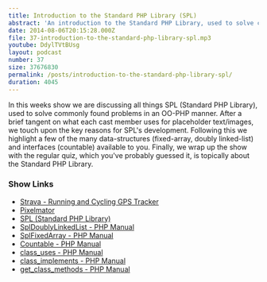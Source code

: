 ```yaml
---
title: Introduction to the Standard PHP Library (SPL)
abstract: 'An introduction to the Standard PHP Library, used to solve common problems.'
date: 2014-08-06T20:15:28.000Z
file: 37-introduction-to-the-standard-php-library-spl.mp3
youtube: DdylTVtBUsg
layout: podcast
number: 37
size: 37676830
permalink: /posts/introduction-to-the-standard-php-library-spl/
duration: 4045
---
```


In this weeks show we are discussing all things SPL (Standard PHP Library), used to solve commonly found problems in an OO-PHP manner.
After a brief tangent on what each cast member uses for placeholder text/images, we touch upon the key reasons for SPL's development.
Following this we highlight a few of the many data-structures (fixed-array, doubly linked-list) and interfaces (countable) available to you.
Finally, we wrap up the show with the regular quiz, which you've probably guessed it, is topically about the Standard PHP Library.

### Show Links

- [Strava - Running and Cycling GPS Tracker](http://www.strava.com/)
- [Pixelmator](http://www.pixelmator.com/)
- [SPL (Standard PHP Library)](http://php.net/manual/en/book.spl.php)
- [SplDoublyLinkedList - PHP Manual](http://php.net/manual/en/class.spldoublylinkedlist.php)
- [SplFixedArray - PHP Manual](http://php.net/manual/en/class.splfixedarray.php)
- [Countable - PHP Manual](http://php.net/manual/en/class.countable.php)
- [class_uses - PHP Manual](http://php.net/manual/en/function.class-uses.php)
- [class_implements - PHP Manual](http://php.net/manual/en/function.class-implements.php)
- [get_class_methods - PHP Manual](http://php.net/manual/en/function.get-class-methods.php)
